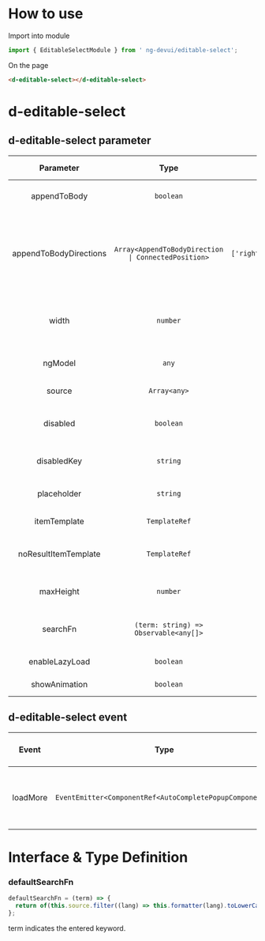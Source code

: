 # How to use

Import into module

```ts
import { EditableSelectModule } from ' ng-devui/editable-select';
```

On the page

```html
<d-editable-select></d-editable-select>
```

# d-editable-select

## d-editable-select parameter

|       Parameter        |                        Type                         |                    Default                    |                                                                         Description                                                                         | Jump to Demo                                                 | Global Config |
| :--------------------: | :-------------------------------------------------: | :-------------------------------------------: | :---------------------------------------------------------------------------------------------------------------------------------------------------------: | :----------------------------------------------------------- | ------------- |
|      appendToBody      |                      `boolean`                      |                     false                     |                                                 Optional. Whether to appendToBody in the drop-down list box                                                 | [Basic usage](demo#basic-usage)                              |
| appendToBodyDirections | `Array<AppendToBodyDirection \| ConnectedPosition>` | `['rightDown','leftDown','rightUp','leftUp']` | Optional. The first position in the array is preferred for the direction array, for details about AppendToBodyDirection and ConnectedPosition, see dropdown | [Basic usage](demo#basic-usage)                              |
|         width          |                      `number`                       |                      --                       |                           Optional. Controls the width of the drop-down list box. This parameter is used with appendToBody (`px`)                           |
|        ngModel         |                        `any`                        |                      --                       |                                                 Optional. Selected objects can be bound in both directions.                                                 | [Basic usage](demo#basic-usage)                              |
|         source         |                    `Array<any>`                     |                      --                       |                                                                     Required. Data list                                                                     | [Basic usage](demo#basic-usage)                              |
|        disabled        |                      `boolean`                      |                     false                     |                                         Optional. The value true indicates that the drop-down list box is disabled.                                         |
|      disabledKey       |                      `string`                       |                      --                       |                                                    Optional. Sets the key value of the disabled option.                                                     | [Set disable options](demo#disable-data-with-source)         |
|      placeholder       |                      `string`                       |                      ''                       |                                                 Optional. This field is displayed when no item is selected.                                                 |
|      itemTemplate      |                    `TemplateRef`                    |                      --                       |                                                            Optional, Dropdown list item template                                                            |
|  noResultItemTemplate  |                    `TemplateRef`                    |                      --                       |                                 Optional. Template for which no result is found after the drop-down list item is searched.                                  |
|       maxHeight        |                      `number`                       |                      --                       |                                                  Optional. Maximum height of the drop-down list box (`px`)                                                  | [Basic usage](demo#basic-usage)                              |
|        searchFn        |        `(term: string) => Observable<any[]>`        |     [`defaultSearchFn`](#defaultsearchfn)     |                                                           Optional. User-defined search function                                                            | [Customized data matching method](demo#with-search-function) |
|     enableLazyLoad     |                      `boolean`                      |                     false                     |                                                          Optional. Whether lazy loading is allowed                                                          | [Enable lazy load](demo#lazy-load)                           |
|     showAnimation      |                      `boolean`                      |                     true                      |                                                           optional. Whether to enable animation.                                                            |                                                              | ✔             |

## d-editable-select event

|  Event   |                           Type                           |                                                                                Description                                                                                | Jump to Demo                       |
| :------: | :------------------------------------------------------: | :-----------------------------------------------------------------------------------------------------------------------------------------------------------------------: | ---------------------------------- |
| loadMore | `EventEmitter<ComponentRef<AutoCompletePopupComponent>>` | lazy loading trigger event. This event is used together with `enableLazyLoad' to disable the loading status. \$event indicates the instance of AutoCompletePopupComponent | [Enable lazy load](demo#lazy-load) |

# Interface & Type Definition

### defaultSearchFn

```ts
defaultSearchFn = (term) => {
  return of(this.source.filter((lang) => this.formatter(lang).toLowerCase().indexOf(term.toLowerCase()) !== -1));
};
```

term indicates the entered keyword.
